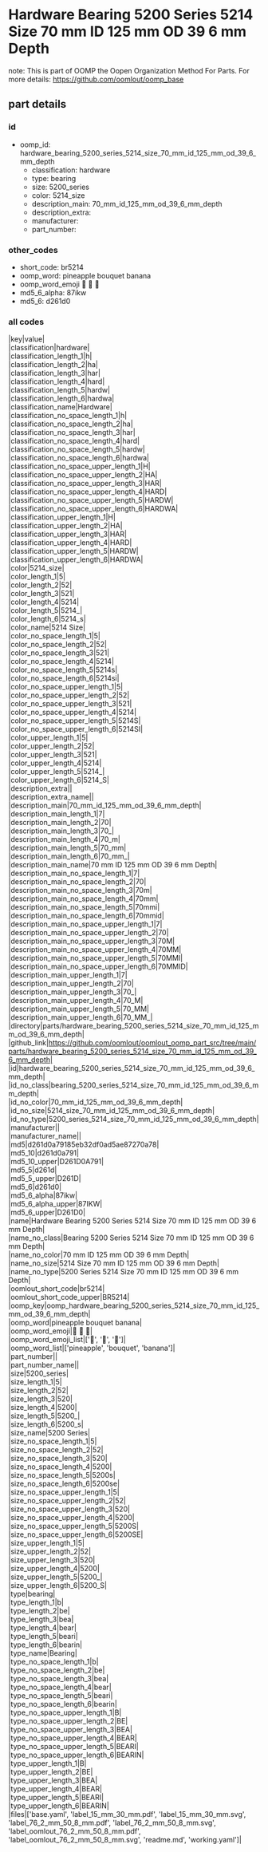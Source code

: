# Hardware Bearing 5200 Series 5214 Size 70 mm ID 125 mm OD 39 6 mm Depth  

note: This is part of OOMP the Oopen Organization Method For Parts. For more details: https://github.com/oomlout/oomp_base

##  part details





### id
* oomp_id: hardware_bearing_5200_series_5214_size_70_mm_id_125_mm_od_39_6_mm_depth
  * classification: hardware
  * type: bearing
  * size: 5200_series
  * color: 5214_size
  * description_main: 70_mm_id_125_mm_od_39_6_mm_depth
  * description_extra: 
  * manufacturer: 
  * part_number: 

### other_codes
* short_code: br5214
* oomp_word: pineapple bouquet banana
* oomp_word_emoji :pineapple: :bouquet: :banana:
* md5_6_alpha: 87ikw
* md5_6: d261d0

### all codes 
|key|value|  
|classification|hardware|  
|classification_length_1|h|  
|classification_length_2|ha|  
|classification_length_3|har|  
|classification_length_4|hard|  
|classification_length_5|hardw|  
|classification_length_6|hardwa|  
|classification_name|Hardware|  
|classification_no_space_length_1|h|  
|classification_no_space_length_2|ha|  
|classification_no_space_length_3|har|  
|classification_no_space_length_4|hard|  
|classification_no_space_length_5|hardw|  
|classification_no_space_length_6|hardwa|  
|classification_no_space_upper_length_1|H|  
|classification_no_space_upper_length_2|HA|  
|classification_no_space_upper_length_3|HAR|  
|classification_no_space_upper_length_4|HARD|  
|classification_no_space_upper_length_5|HARDW|  
|classification_no_space_upper_length_6|HARDWA|  
|classification_upper_length_1|H|  
|classification_upper_length_2|HA|  
|classification_upper_length_3|HAR|  
|classification_upper_length_4|HARD|  
|classification_upper_length_5|HARDW|  
|classification_upper_length_6|HARDWA|  
|color|5214_size|  
|color_length_1|5|  
|color_length_2|52|  
|color_length_3|521|  
|color_length_4|5214|  
|color_length_5|5214_|  
|color_length_6|5214_s|  
|color_name|5214 Size|  
|color_no_space_length_1|5|  
|color_no_space_length_2|52|  
|color_no_space_length_3|521|  
|color_no_space_length_4|5214|  
|color_no_space_length_5|5214s|  
|color_no_space_length_6|5214si|  
|color_no_space_upper_length_1|5|  
|color_no_space_upper_length_2|52|  
|color_no_space_upper_length_3|521|  
|color_no_space_upper_length_4|5214|  
|color_no_space_upper_length_5|5214S|  
|color_no_space_upper_length_6|5214SI|  
|color_upper_length_1|5|  
|color_upper_length_2|52|  
|color_upper_length_3|521|  
|color_upper_length_4|5214|  
|color_upper_length_5|5214_|  
|color_upper_length_6|5214_S|  
|description_extra||  
|description_extra_name||  
|description_main|70_mm_id_125_mm_od_39_6_mm_depth|  
|description_main_length_1|7|  
|description_main_length_2|70|  
|description_main_length_3|70_|  
|description_main_length_4|70_m|  
|description_main_length_5|70_mm|  
|description_main_length_6|70_mm_|  
|description_main_name|70 mm ID 125 mm OD 39 6 mm Depth|  
|description_main_no_space_length_1|7|  
|description_main_no_space_length_2|70|  
|description_main_no_space_length_3|70m|  
|description_main_no_space_length_4|70mm|  
|description_main_no_space_length_5|70mmi|  
|description_main_no_space_length_6|70mmid|  
|description_main_no_space_upper_length_1|7|  
|description_main_no_space_upper_length_2|70|  
|description_main_no_space_upper_length_3|70M|  
|description_main_no_space_upper_length_4|70MM|  
|description_main_no_space_upper_length_5|70MMI|  
|description_main_no_space_upper_length_6|70MMID|  
|description_main_upper_length_1|7|  
|description_main_upper_length_2|70|  
|description_main_upper_length_3|70_|  
|description_main_upper_length_4|70_M|  
|description_main_upper_length_5|70_MM|  
|description_main_upper_length_6|70_MM_|  
|directory|parts/hardware_bearing_5200_series_5214_size_70_mm_id_125_mm_od_39_6_mm_depth|  
|github_link|https://github.com/oomlout/oomlout_oomp_part_src/tree/main/parts/hardware_bearing_5200_series_5214_size_70_mm_id_125_mm_od_39_6_mm_depth|  
|id|hardware_bearing_5200_series_5214_size_70_mm_id_125_mm_od_39_6_mm_depth|  
|id_no_class|bearing_5200_series_5214_size_70_mm_id_125_mm_od_39_6_mm_depth|  
|id_no_color|70_mm_id_125_mm_od_39_6_mm_depth|  
|id_no_size|5214_size_70_mm_id_125_mm_od_39_6_mm_depth|  
|id_no_type|5200_series_5214_size_70_mm_id_125_mm_od_39_6_mm_depth|  
|manufacturer||  
|manufacturer_name||  
|md5|d261d0a79185eb32df0ad5ae87270a78|  
|md5_10|d261d0a791|  
|md5_10_upper|D261D0A791|  
|md5_5|d261d|  
|md5_5_upper|D261D|  
|md5_6|d261d0|  
|md5_6_alpha|87ikw|  
|md5_6_alpha_upper|87IKW|  
|md5_6_upper|D261D0|  
|name|Hardware Bearing 5200 Series 5214 Size 70 mm ID 125 mm OD 39 6 mm Depth|  
|name_no_class|Bearing 5200 Series 5214 Size 70 mm ID 125 mm OD 39 6 mm Depth|  
|name_no_color|70 mm ID 125 mm OD 39 6 mm Depth|  
|name_no_size|5214 Size 70 mm ID 125 mm OD 39 6 mm Depth|  
|name_no_type|5200 Series 5214 Size 70 mm ID 125 mm OD 39 6 mm Depth|  
|oomlout_short_code|br5214|  
|oomlout_short_code_upper|BR5214|  
|oomp_key|oomp_hardware_bearing_5200_series_5214_size_70_mm_id_125_mm_od_39_6_mm_depth|  
|oomp_word|pineapple bouquet banana|  
|oomp_word_emoji|:pineapple: :bouquet: :banana:|  
|oomp_word_emoji_list|[':pineapple:', ':bouquet:', ':banana:']|  
|oomp_word_list|['pineapple', 'bouquet', 'banana']|  
|part_number||  
|part_number_name||  
|size|5200_series|  
|size_length_1|5|  
|size_length_2|52|  
|size_length_3|520|  
|size_length_4|5200|  
|size_length_5|5200_|  
|size_length_6|5200_s|  
|size_name|5200 Series|  
|size_no_space_length_1|5|  
|size_no_space_length_2|52|  
|size_no_space_length_3|520|  
|size_no_space_length_4|5200|  
|size_no_space_length_5|5200s|  
|size_no_space_length_6|5200se|  
|size_no_space_upper_length_1|5|  
|size_no_space_upper_length_2|52|  
|size_no_space_upper_length_3|520|  
|size_no_space_upper_length_4|5200|  
|size_no_space_upper_length_5|5200S|  
|size_no_space_upper_length_6|5200SE|  
|size_upper_length_1|5|  
|size_upper_length_2|52|  
|size_upper_length_3|520|  
|size_upper_length_4|5200|  
|size_upper_length_5|5200_|  
|size_upper_length_6|5200_S|  
|type|bearing|  
|type_length_1|b|  
|type_length_2|be|  
|type_length_3|bea|  
|type_length_4|bear|  
|type_length_5|beari|  
|type_length_6|bearin|  
|type_name|Bearing|  
|type_no_space_length_1|b|  
|type_no_space_length_2|be|  
|type_no_space_length_3|bea|  
|type_no_space_length_4|bear|  
|type_no_space_length_5|beari|  
|type_no_space_length_6|bearin|  
|type_no_space_upper_length_1|B|  
|type_no_space_upper_length_2|BE|  
|type_no_space_upper_length_3|BEA|  
|type_no_space_upper_length_4|BEAR|  
|type_no_space_upper_length_5|BEARI|  
|type_no_space_upper_length_6|BEARIN|  
|type_upper_length_1|B|  
|type_upper_length_2|BE|  
|type_upper_length_3|BEA|  
|type_upper_length_4|BEAR|  
|type_upper_length_5|BEARI|  
|type_upper_length_6|BEARIN|  
|files|['base.yaml', 'label_15_mm_30_mm.pdf', 'label_15_mm_30_mm.svg', 'label_76_2_mm_50_8_mm.pdf', 'label_76_2_mm_50_8_mm.svg', 'label_oomlout_76_2_mm_50_8_mm.pdf', 'label_oomlout_76_2_mm_50_8_mm.svg', 'readme.md', 'working.yaml']|  
